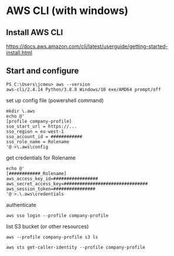 # AWS CLI (with windows)

## Install AWS CLI

https://docs.aws.amazon.com/cli/latest/userguide/getting-started-install.html

## Start and configure 

```shell
PS C:\Users\jcmeu> aws --version
aws-cli/2.4.14 Python/3.8.8 Windows/10 exe/AMD64 prompt/off
```

set up config file (powershell command)

```shell
mkdir \.aws
echo @'
[profile company-profile]
sso_start_url = https://...
sso_region = eu-west-1
sso_account_id = ############
sso_role_name = Rolename
'@ >\.aws\config
```

get credentials for Rolename
```shell
echo @'
[############_Rolename]
aws_access_key_id=#################
aws_secret_access_key=################################
aws_session_token=################
'@ >.\.aws\credentials
```

authenticate 
```shell
aws sso login --profile company-profile
```

list S3 bucket (or other resources) 
```shell
aws --profile company-profile s3 ls
```

```shell
aws sts get-caller-identity --profile company-profile
```
